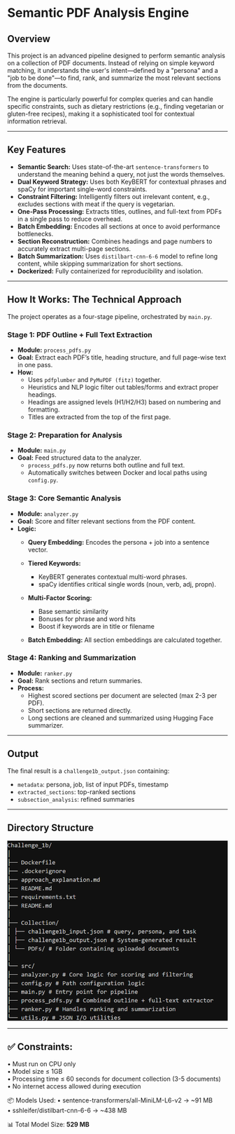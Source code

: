 # Semantic PDF Analysis Engine

## Overview

This project is an advanced pipeline designed to perform semantic analysis on a collection of PDF documents. Instead of relying on simple keyword matching, it understands the user's intent—defined by a "persona" and a "job to be done"—to find, rank, and summarize the most relevant sections from the documents.

The engine is particularly powerful for complex queries and can handle specific constraints, such as dietary restrictions (e.g., finding vegetarian or gluten-free recipes), making it a sophisticated tool for contextual information retrieval.

---

## Key Features

- **Semantic Search:** Uses state-of-the-art `sentence-transformers` to understand the meaning behind a query, not just the words themselves.
- **Dual Keyword Strategy:** Uses both KeyBERT for contextual phrases and spaCy for important single-word constraints.
- **Constraint Filtering:** Intelligently filters out irrelevant content, e.g., excludes sections with meat if the query is vegetarian.
- **One-Pass Processing:** Extracts titles, outlines, and full-text from PDFs in a single pass to reduce overhead.
- **Batch Embedding:** Encodes all sections at once to avoid performance bottlenecks.
- **Section Reconstruction:** Combines headings and page numbers to accurately extract multi-page sections.
- **Batch Summarization:** Uses `distilbart-cnn-6-6` model to refine long content, while skipping summarization for short sections.
- **Dockerized:** Fully containerized for reproducibility and isolation.

---

## How It Works: The Technical Approach

The project operates as a four-stage pipeline, orchestrated by `main.py`.

### Stage 1: PDF Outline + Full Text Extraction

- **Module:** `process_pdfs.py`
- **Goal:** Extract each PDF’s title, heading structure, and full page-wise text in one pass.
- **How:**
  - Uses `pdfplumber` and `PyMuPDF (fitz)` together.
  - Heuristics and NLP logic filter out tables/forms and extract proper headings.
  - Headings are assigned levels (H1/H2/H3) based on numbering and formatting.
  - Titles are extracted from the top of the first page.

### Stage 2: Preparation for Analysis

- **Module:** `main.py`
- **Goal:** Feed structured data to the analyzer.
  - `process_pdfs.py` now returns both outline and full text.
  - Automatically switches between Docker and local paths using `config.py`.

### Stage 3: Core Semantic Analysis

- **Module:** `analyzer.py`
- **Goal:** Score and filter relevant sections from the PDF content.
- **Logic:**
  - **Query Embedding:** Encodes the persona + job into a sentence vector.
  - **Tiered Keywords:**
    - KeyBERT generates contextual multi-word phrases.
    - spaCy identifies critical single words (noun, verb, adj, propn).

  - **Multi-Factor Scoring:**
    - Base semantic similarity
    - Bonuses for phrase and word hits
    - Boost if keywords are in title or filename
  - **Batch Embedding:** All section embeddings are calculated together.

### Stage 4: Ranking and Summarization

- **Module:** `ranker.py`
- **Goal:** Rank sections and return summaries.
- **Process:**
  - Highest scored sections per document are selected (max 2-3 per PDF).
  - Short sections are returned directly.
  - Long sections are cleaned and summarized using Hugging Face summarizer.

---

## Output

The final result is a `challenge1b_output.json` containing:
- `metadata`: persona, job, list of input PDFs, timestamp
- `extracted_sections`: top-ranked sections
- `subsection_analysis`: refined summaries

---

## Directory Structure

![alt text](image.png)

---

## ✅ Constraints:

• Must run on CPU only  
• Model size ≤ 1GB  
• Processing time ≤ 60 seconds for document collection (3-5 documents)  
• No internet access allowed during execution  

📦 Models Used:
• sentence-transformers/all-MiniLM-L6-v2 → ~91 MB  
• sshleifer/distilbart-cnn-6-6           → ~438 MB  

📊 Total Model Size: **529 MB**
